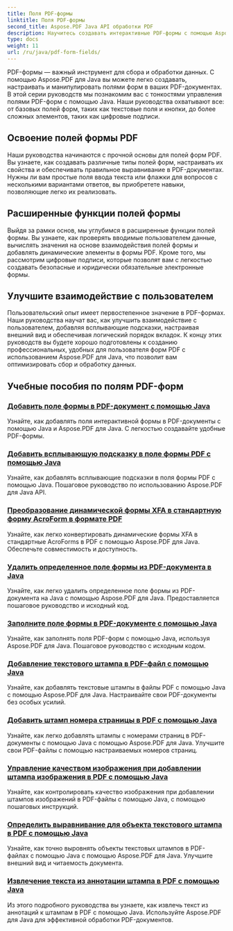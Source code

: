 ```yaml
---
title: Поля PDF-формы
linktitle: Поля PDF-формы
second_title: Aspose.PDF Java API обработки PDF
description: Научитесь создавать интерактивные PDF-формы с помощью Aspose.PDF для Java. Комплексные руководства по эффективному манипулированию полями формы.
type: docs
weight: 11
url: /ru/java/pdf-form-fields/
---
```


PDF-формы — важный инструмент для сбора и обработки данных. С помощью Aspose.PDF для Java вы можете легко создавать, настраивать и манипулировать полями форм в ваших PDF-документах. В этой серии руководств мы познакомим вас с тонкостями управления полями PDF-форм с помощью Java. Наши руководства охватывают все: от базовых полей форм, таких как текстовые поля и кнопки, до более сложных элементов, таких как цифровые подписи.

## Освоение полей формы PDF

Наши руководства начинаются с прочной основы для полей форм PDF. Вы узнаете, как создавать различные типы полей форм, настраивать их свойства и обеспечивать правильное выравнивание в PDF-документах. Нужны ли вам простые поля ввода текста или флажки для вопросов с несколькими вариантами ответов, вы приобретете навыки, позволяющие легко их реализовать.

## Расширенные функции полей формы

Выйдя за рамки основ, мы углубимся в расширенные функции полей формы. Вы узнаете, как проверять вводимые пользователем данные, вычислять значения на основе взаимодействия полей формы и добавлять динамические элементы в формы PDF. Кроме того, мы рассмотрим цифровые подписи, которые позволят вам с легкостью создавать безопасные и юридически обязательные электронные формы.

## Улучшите взаимодействие с пользователем

Пользовательский опыт имеет первостепенное значение в PDF-формах. Наши руководства научат вас, как улучшить взаимодействие с пользователем, добавляя всплывающие подсказки, настраивая внешний вид и обеспечивая логический порядок вкладок. К концу этих руководств вы будете хорошо подготовлены к созданию профессиональных, удобных для пользователя форм PDF с использованием Aspose.PDF для Java, что позволит вам оптимизировать сбор и обработку данных.

## Учебные пособия по полям PDF-форм
### [Добавить поле формы в PDF-документ с помощью Java](./add-form-field-in-pdf-document-using-java/)
Узнайте, как добавлять поля интерактивной формы в PDF-документы с помощью Java и Aspose.PDF для Java. С легкостью создавайте удобные PDF-формы.
### [Добавить всплывающую подсказку в поле формы PDF с помощью Java](./add-tooltip-to-pdf-form-field-with-java/)
Узнайте, как добавлять всплывающие подсказки в поля формы PDF с помощью Java. Пошаговое руководство по использованию Aspose.PDF для Java API.
### [Преобразование динамической формы XFA в стандартную форму AcroForm в формате PDF](./convert-dynamic-xfa-form-to-standard-acroform-in-pdf/)
Узнайте, как легко конвертировать динамические формы XFA в стандартные AcroForms в PDF с помощью Aspose.PDF для Java. Обеспечьте совместимость и доступность.
### [Удалить определенное поле формы из PDF-документа в Java](./delete-particular-form-field-from-pdf-document-in-java/)
Узнайте, как легко удалить определенное поле формы из PDF-документа на Java с помощью Aspose.PDF для Java. Предоставляется пошаговое руководство и исходный код.
### [Заполните поле формы в PDF-документе с помощью Java](./fill-form-field-in-pdf-document-with-java/)
Узнайте, как заполнять поля PDF-форм с помощью Java, используя Aspose.PDF для Java. Пошаговое руководство с исходным кодом.
### [Добавление текстового штампа в PDF-файл с помощью Java](./adding-text-stamp-in-pdf-file-using-java/)
Узнайте, как добавлять текстовые штампы в файлы PDF с помощью Java с помощью Aspose.PDF для Java. Настраивайте свои PDF-документы без особых усилий.
### [Добавить штамп номера страницы в PDF с помощью Java](./add-page-number-stamp-in-pdf-using-java/)
Узнайте, как легко добавлять штампы с номерами страниц в PDF-документы с помощью Java с помощью Aspose.PDF для Java. Улучшите свои PDF-файлы с помощью настраиваемых номеров страниц.
### [Управление качеством изображения при добавлении штампа изображения в PDF с помощью Java](./control-image-quality-when-adding-image-stamp-in-pdf-using-java/)
Узнайте, как контролировать качество изображения при добавлении штампов изображений в PDF-файлы с помощью Java, с помощью пошаговых инструкций.
### [Определить выравнивание для объекта текстового штампа в PDF с помощью Java](./define-alignment-for-text-stamp-object-in-pdf-using-java/)
Узнайте, как точно выровнять объекты текстовых штампов в PDF-файлах с помощью Java с помощью Aspose.PDF для Java. Улучшите внешний вид и читаемость документа.
### [Извлечение текста из аннотации штампа в PDF с помощью Java](./extract-text-from-stamp-annotation-in-pdf-using-java/)
Из этого подробного руководства вы узнаете, как извлечь текст из аннотаций к штампам в PDF с помощью Java. Используйте Aspose.PDF для Java для эффективной обработки PDF-документов.
